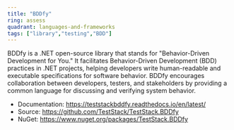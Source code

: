 ```yaml
---
title: "BDDfy"
ring: assess
quadrant: languages-and-frameworks
tags: ["library","testing","BDD"]
--- 
```

BDDfy is a .NET open-source library that stands for "Behavior-Driven Development for You." It facilitates Behavior-Driven Development (BDD) practices in .NET projects, helping developers write human-readable and executable specifications for software behavior. BDDfy encourages collaboration between developers, testers, and stakeholders by providing a common language for discussing and verifying system behavior.

- Documentation: https://teststackbddfy.readthedocs.io/en/latest/
- Source: https://github.com/TestStack/TestStack.BDDfy
- NuGet: https://www.nuget.org/packages/TestStack.BDDfy
